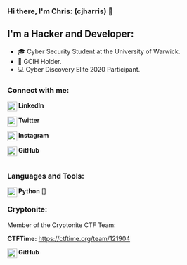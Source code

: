 
### Hi there, I'm Chris: (cjharris) 👋

## I'm a Hacker and Developer:
- 🎓 Cyber Security Student at the University of Warwick.
- 📜 GCIH Holder.
- 💻 Cyber Discovery Elite 2020 Participant.


### Connect with me:

**LinkedIn**
[<img align="left" alt="christopher harris | LinkedIn" width="22px" src="https://cdn.jsdelivr.net/npm/simple-icons@3.11.0/icons/linkedin.svg" />][linkedin]
<br />
<br />
**Twitter**
[<img align="left" alt="christopher harris | LinkedIn" width="22px" src="https://cdn.jsdelivr.net/npm/simple-icons@3.11.0/icons/twitter.svg" />][twitter]
<br />
<br />
**Instagram**
[<img align="left" alt="cjharris2332 | Instagram" width="22px" src="https://cdn.jsdelivr.net/npm/simple-icons@3.11.0/icons/instagram.svg" />][instagram]
<br />
<br />
**GitHub**
[<img align="left" alt="cjharris18 | GitHub" width="22px" src="https://cdn.jsdelivr.net/npm/simple-icons@3.11.0/icons/github.svg" />][github]
<br />
<br />
### Languages and Tools:

**Python**
[<img align="left" alt="python | Python" width="22px" src="https://cdn.jsdelivr.net/npm/simple-icons@3.11.0/icons/python.svg" />]
<br />


### Cryptonite:
Member of the Cryptonite CTF Team:

**CTFTime:**
https://ctftime.org/team/121904

**GitHub**
[<img align="left" alt="cryptonite | GitHub" width="22px" src="https://cdn.jsdelivr.net/npm/simple-icons@3.11.0/icons/github.svg" />][cryptonite_git]
<br />


[twitter]: https://www.twitter.com/cjharris2332 "Twitter"
[linkedIn]: https://www.linkedin.com/in/christopher-harris-8921701b5/ "LinkedIn"
[instagram]: https://www.instagram.com/cjharris.ch "Instagram"
[github]: https://www.github.com/cjharris18 "GitHub"
[cryptonite_git]: https://github.com/crypt0n1te

